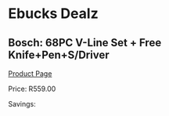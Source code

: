 
# Ebucks Dealz
## Bosch: 68PC V-Line Set + Free Knife+Pen+S/Driver
[Product Page](https://www.ebucks.com/web/shop/productSelected.do?prodId=339404596&catId=336131644)

Price: R559.00

Savings: 


	